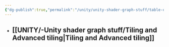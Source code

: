 ```yaml
---
{"dg-publish":true,"permalink":"/unity/unity-shader-graph-stuff/table-of-contents-linked-to-each-explanation/"}
---
```



 - ## [[UNITY/-Unity shader graph stuff/Tiling and Advanced tiling\|Tiling and Advanced tiling]]


